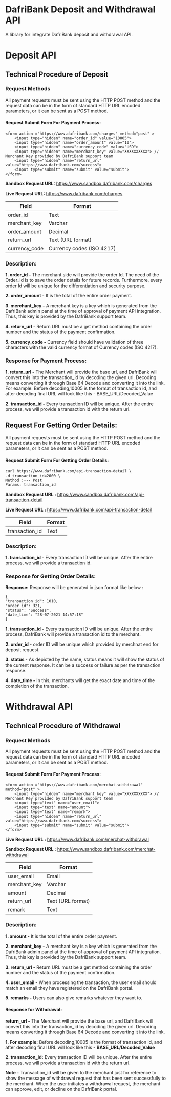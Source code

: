 # DafriBank Deposit and Withdrawal API
A library for integrate DafriBank deposit and withdrawal API.

# Deposit API

## Technical Procedure of Deposit
### Request Methods 
All payment requests must be sent using the HTTP POST method and the request data can be in the form of standard HTTP URL encoded parameters, or it can be sent as a POST method.
#### Request Submit Form For Payment Process:
```
<form action ="https://www.dafribank.com/charges" method="post" >
    <input type="hidden" name="order_id" value="10005">
    <input type="hidden" name="order_amount" value="10">
    <input type="hidden" name="currency_code" value="USD">
    <input type="hidden" name="merchant_key" value="XXXXXXXXXX"> // Merchant Key provided by DafriBank support team
    <input type="hidden" name="return_url" value="https://www.dafribank.com/success">
    <input type="submit" name="submit" value="submit">
</form>
```
**Sandbox Request URL:** https://www.sandbox.dafribank.com/charges

**Live Request URL:** https://www.dafribank.com/charges

| Field | Format |
| ------------- | ------------- |
| order_id | Text |
| merchant_key | Varchar |
| order_amount | Decimal |
| return_url | Text (URL format) |
| currency_code | Currency codes (ISO 4217) |

### Description:
**1. order_id -** The merchant side will provide the order Id. The need of the Order_Id is to save the order details for future records. Furthermore, every order Id will be unique for the differentiation and security purpose.

**2. order_amount -** It is the total of the entire order payment.

**3. merchant_key -** A merchant key is a key which is generated from the DafriBank admin panel at the time of approval of payment API integration. Thus, this key is provided by the DafriBank support team.

**4. return_url -** Return URL must be a get method containing the order number and the status of the payment confirmation.

**5. currency_code -** Currency field should have validation of three characters with the valid currency format of Currency codes (ISO 4217).

### Response for Payment Process:
**1. return_url -** The Merchant will provide the base url, and DafriBank will convert this into the transaction_id by decoding the given url. Decoding means converting it through Base 64 Decode and converting it into the link.
For example: Before decoding,10005 is the format of transaction id, and after decoding final URL will look like this - BASE_URL/Decoded_Value

**2. transaction_id -** Every transaction ID will be unique. After the entire process, we will provide a transaction id with the return url.

## Request For Getting Order Details:
All payment requests must be sent using the HTTP POST method and the request data can be in the form of standard HTTP URL encoded parameters, or it can be sent as a POST method.
#### Request Submit Form For Getting Order Details:
```
curl https://www.dafribank.com/api-transaction-detail \
-d transaction_id=2000 \
Method :--- Post
Params: transaction_id
```
**Sandbox Request URL :** https://www.sandbox.dafribank.com/api-transaction-detail

**Live Request URL :** https://www.dafribank.com/api-transaction-detail

| Field | Format |
| ------ | ----- |
| transaction_id | Text |

### Description:
**1. transaction_id -** Every transaction ID will be unique. After the entire process, we will provide a transaction id.
### Response for Getting Order Details:
**Response:** Response will be generated in json format like below :

```
{
"transaction_id": 1010, 
"order_id": 321, 
"status": "Success",
"date_time": "28-07-2021 14:57:18"
}
```

**1. transaction_id -** Every transaction ID will be unique. After the entire process, DafriBank will provide a transaction id to the merchant.

**2. order_id -** order ID will be unique which provided by merchnat end for deposit request.

**3. status -** As depicted by the name, status means it will show the status of the current response. It can be a success or failure as per the transaction response.

**4. date_time -** In this, merchants will get the exact date and time of the completion of the transaction.


# Withdrawal API

## Technical Procedure of Withdrawal
### Request Methods
All payment requests must be sent using the HTTP POST method and the request data can be in the form of standard HTTP URL encoded parameters, or it can be sent as a POST method.
#### Request Submit Form For Payment Process:

```
<form action ="https://www.dafribank.com/merchat-withdrawal" method="post" >
    <input type="hidden" name="merchant_key" value="XXXXXXXXXX"> // Merchant Key provided by DafriBank support team
    <input type="text" name="user_email">
    <input type="text" name="amount">
    <input type="text" name="remark">
    <input type="hidden" name="return_url" value="https://www.dafribank.com/success">
    <input type="submit" name="submit" value="submit">
</form>
```
**Live Request URL :** https://www.dafribank.com/merchat-withdrawal

**Sandbox Request URL :** https://www.sandbox.dafribank.com/merchat-withdrawal

| Field | Format |
| ----  | ------ |
| user_email | Email |
| merchant_key | Varchar |
| amount | Decimal |
| return_url | Text (URL format) |
| remark | Text | 
### Description:
**1. amount -** It is the total of the entire order payment.

**2. merchant_key -** A merchant key is a key which is generated from the DafriBank admin panel at the time of approval of payment API integration. Thus, this key is provided by the DafriBank support team.

**3. return_url -** Return URL must be a get method containing the order number and the status of the payment confirmation.

**4. user_email -** When processing the transaction, the user email should match an email they have registered on the DafriBank portal.

**5. remarks -** Users can also give remarks whatever they want to.

#### Response for Withdrawal:
**return_url -** The Merchant will provide the base url, and DafriBank will convert this into the transaction_id by decoding the given url. Decoding means converting it through Base 64 Decode and converting it into the link.

**1. For example:** Before decoding,10005 is the format of transaction id, and after decoding final URL will look like this - **BASE_URL/Decoded_Value**

**2. transaction_id:** Every transaction ID will be unique. After the entire process, we will provide a transaction id with the return url.

**Note -** Transaction_id will be given to the merchant just for reference to show the message of withdrawal request that has been sent successfully to the merchant. When the user initiates a withdrawal request, the merchant can approve, edit, or decline on the DafriBank portal.
